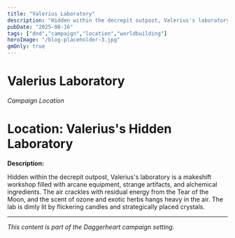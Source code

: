```yaml
---
title: "Valerius Laboratory"
description: "Hidden within the decrepit outpost, Valerius's laboratory is a makeshift workshop filled with arcane equipment, strange artifacts, an..."
pubDate: "2025-08-16"
tags: ["dnd","campaign","location","worldbuilding"]
heroImage: "/blog-placeholder-3.jpg"
gmOnly: true
---
```

# Valerius Laboratory

*Campaign Location*

# Location: Valerius's Hidden Laboratory

**Description:**

Hidden within the decrepit outpost, Valerius's laboratory is a makeshift workshop filled with arcane equipment, strange artifacts, and alchemical ingredients. The air crackles with residual energy from the Tear of the Moon, and the scent of ozone and exotic herbs hangs heavy in the air. The lab is dimly lit by flickering candles and strategically placed crystals.

---

*This content is part of the Daggerheart campaign setting.*
